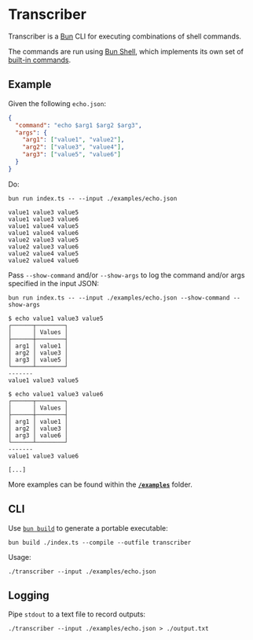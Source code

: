 # Transcriber

Transcriber is a [Bun](https://bun.sh/) CLI for executing combinations of shell
commands.

The commands are run using [Bun Shell](https://bun.sh/docs/runtime/shell), which
implements its own set of
[built-in commands](https://bun.sh/docs/runtime/shell#builtin-commands).

## Example

Given the following `echo.json`:

```json
{
  "command": "echo $arg1 $arg2 $arg3",
  "args": {
    "arg1": ["value1", "value2"],
    "arg2": ["value3", "value4"],
    "arg3": ["value5", "value6"]
  }
}
```

Do:

```plaintext
bun run index.ts -- --input ./examples/echo.json

value1 value3 value5
value1 value3 value6
value1 value4 value5
value1 value4 value6
value2 value3 value5
value2 value3 value6
value2 value4 value5
value2 value4 value6
```

Pass `--show-command` and/or `--show-args` to log the command and/or args specified in the input JSON:

```plaintext
bun run index.ts -- --input ./examples/echo.json --show-command --show-args

$ echo value1 value3 value5
┌──────┬────────┐
│      │ Values │
├──────┼────────┤
│ arg1 │ value1 │
│ arg2 │ value3 │
│ arg3 │ value5 │
└──────┴────────┘
-------
value1 value3 value5

$ echo value1 value3 value6
┌──────┬────────┐
│      │ Values │
├──────┼────────┤
│ arg1 │ value1 │
│ arg2 │ value3 │
│ arg3 │ value6 │
└──────┴────────┘
-------
value1 value3 value6

[...]
```

More examples can be found within the [**`/examples`**](./examples) folder.

## CLI

Use [`bun build`](https://bun.sh/docs/bundler/executables) to generate a portable executable:

```plaintext
bun build ./index.ts --compile --outfile transcriber
```

Usage:

```plaintext
./transcriber --input ./examples/echo.json
```

## Logging

Pipe `stdout` to a text file to record outputs:

```plaintext
./transcriber --input ./examples/echo.json > ./output.txt
```
